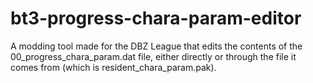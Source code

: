 # bt3-progress-chara-param-editor
A modding tool made for the DBZ League that edits the contents of the 00_progress_chara_param.dat file, either directly or through the file it comes from (which is resident_chara_param.pak).
